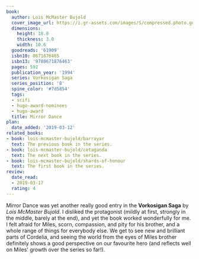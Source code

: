 ```yaml
---
book:
  author: Lois McMaster Bujold
  cover_image_url: https://i.gr-assets.com/images/S/compressed.photo.goodreads.com/books/1297831387l/61909.jpg
  dimensions:
    height: 18.0
    thickness: 3.0
    width: 10.6
  goodreads: '61909'
  isbn10: 0671876465
  isbn13: '9780671876463'
  pages: 592
  publication_year: '1994'
  series: Vorkosigan Saga
  series_position: '8'
  spine_color: '#7d5854'
  tags:
  - scifi
  - hugo-award-nominees
  - hugo-award
  title: Mirror Dance
plan:
  date_added: '2019-03-12'
related_books:
- book: lois-mcmaster-bujold/barrayar
  text: The previous book in the series.
- book: lois-mcmaster-bujold/cetaganda
  text: The next book in the series.
- book: lois-mcmaster-bujold/shards-of-honour
  text: The first book in the series.
review:
  date_read:
  - 2019-03-17
  rating: 4
---
```


Mirror Dance was yet another really good entry in the **Vorkosigan Saga** by *Lois McMaster Bujold*. I disliked the protagonist (mildly at first, strongly in the middle, barely at the end), and yet the book worked wonderfully for me. I felt afraid for Miles, scorn, compassion, and pity for his brother, and a whole range of things for everybody else. We get to see new and brilliant parts of Cordelia, and seeing the world from the eyes of Miles brother definitely shows a good perspective on our favourite hero (and reflects well on Miles' growth over the series so far!).
